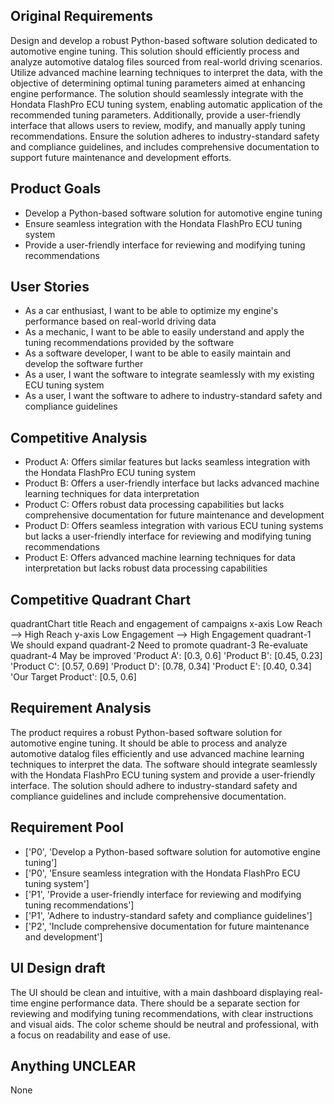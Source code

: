 ## Original Requirements

Design and develop a robust Python-based software solution dedicated to automotive engine tuning. This solution should efficiently process and analyze automotive datalog files sourced from real-world driving scenarios. Utilize advanced machine learning techniques to interpret the data, with the objective of determining optimal tuning parameters aimed at enhancing engine performance. The solution should seamlessly integrate with the Hondata FlashPro ECU tuning system, enabling automatic application of the recommended tuning parameters. Additionally, provide a user-friendly interface that allows users to review, modify, and manually apply tuning recommendations. Ensure the solution adheres to industry-standard safety and compliance guidelines, and includes comprehensive documentation to support future maintenance and development efforts.

## Product Goals

- Develop a Python-based software solution for automotive engine tuning
- Ensure seamless integration with the Hondata FlashPro ECU tuning system
- Provide a user-friendly interface for reviewing and modifying tuning recommendations

## User Stories

- As a car enthusiast, I want to be able to optimize my engine's performance based on real-world driving data
- As a mechanic, I want to be able to easily understand and apply the tuning recommendations provided by the software
- As a software developer, I want to be able to easily maintain and develop the software further
- As a user, I want the software to integrate seamlessly with my existing ECU tuning system
- As a user, I want the software to adhere to industry-standard safety and compliance guidelines

## Competitive Analysis

- Product A: Offers similar features but lacks seamless integration with the Hondata FlashPro ECU tuning system
- Product B: Offers a user-friendly interface but lacks advanced machine learning techniques for data interpretation
- Product C: Offers robust data processing capabilities but lacks comprehensive documentation for future maintenance and development
- Product D: Offers seamless integration with various ECU tuning systems but lacks a user-friendly interface for reviewing and modifying tuning recommendations
- Product E: Offers advanced machine learning techniques for data interpretation but lacks robust data processing capabilities

## Competitive Quadrant Chart

quadrantChart
    title Reach and engagement of campaigns
    x-axis Low Reach --> High Reach
    y-axis Low Engagement --> High Engagement
    quadrant-1 We should expand
    quadrant-2 Need to promote
    quadrant-3 Re-evaluate
    quadrant-4 May be improved
    'Product A': [0.3, 0.6]
    'Product B': [0.45, 0.23]
    'Product C': [0.57, 0.69]
    'Product D': [0.78, 0.34]
    'Product E': [0.40, 0.34]
    'Our Target Product': [0.5, 0.6]

## Requirement Analysis

The product requires a robust Python-based software solution for automotive engine tuning. It should be able to process and analyze automotive datalog files efficiently and use advanced machine learning techniques to interpret the data. The software should integrate seamlessly with the Hondata FlashPro ECU tuning system and provide a user-friendly interface. The solution should adhere to industry-standard safety and compliance guidelines and include comprehensive documentation.

## Requirement Pool

- ['P0', 'Develop a Python-based software solution for automotive engine tuning']
- ['P0', 'Ensure seamless integration with the Hondata FlashPro ECU tuning system']
- ['P1', 'Provide a user-friendly interface for reviewing and modifying tuning recommendations']
- ['P1', 'Adhere to industry-standard safety and compliance guidelines']
- ['P2', 'Include comprehensive documentation for future maintenance and development']

## UI Design draft

The UI should be clean and intuitive, with a main dashboard displaying real-time engine performance data. There should be a separate section for reviewing and modifying tuning recommendations, with clear instructions and visual aids. The color scheme should be neutral and professional, with a focus on readability and ease of use.

## Anything UNCLEAR

None

